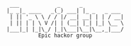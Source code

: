 <div align="center">

```
 ___            _      _             
|_ _|_ ____   _(_) ___| |_ _   _ ___ 
 | || '_ \ \ / / |/ __| __| | | / __|
 | || | | \ V /| | (__| |_| |_| \__ \
|___|_| |_|\_/ |_|\___|\__|\__,_|___/
Epic hackor group
```
</div>
